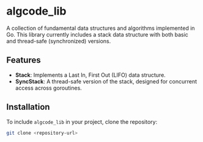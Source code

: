 # algcode_lib

A collection of fundamental data structures and algorithms implemented in Go. This library currently includes a stack data structure with both basic and thread-safe (synchronized) versions.

## Features

- **Stack**: Implements a Last In, First Out (LIFO) data structure.
- **SyncStack**: A thread-safe version of the stack, designed for concurrent access across goroutines.

## Installation

To include `algcode_lib` in your project, clone the repository:

```bash
git clone <repository-url>
